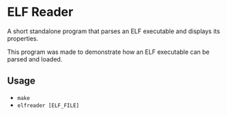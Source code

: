 # ELF Reader

A short standalone program that parses an ELF executable and displays its properties.

This program was made to demonstrate how an ELF executable can be parsed and loaded.

## Usage

- `make`
- `elfreader [ELF_FILE]`